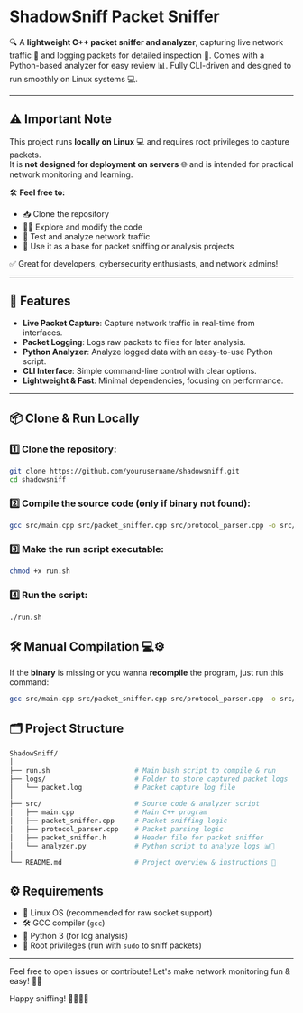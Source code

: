 # ShadowSniff Packet Sniffer

🔍 A **lightweight C++ packet sniffer and analyzer**, capturing live network traffic 🎯 and logging packets for detailed inspection 📄. Comes with a Python-based analyzer for easy review 📊. Fully CLI-driven and designed to run smoothly on Linux systems 💻.

---

## ⚠️ Important Note

This project runs **locally on Linux** 💻 and requires root privileges to capture packets.  
It is **not designed for deployment on servers** 🌐 and is intended for practical network monitoring and learning.

🛠️ **Feel free to:**
- 📥 Clone the repository  
- 🧑‍💻 Explore and modify the code  
- 🧪 Test and analyze network traffic  
- 🚀 Use it as a base for packet sniffing or analysis projects

✅ Great for developers, cybersecurity enthusiasts, and network admins!

---

## 🚀 Features

- **Live Packet Capture**: Capture network traffic in real-time from interfaces.  
- **Packet Logging**: Logs raw packets to files for later analysis.  
- **Python Analyzer**: Analyze logged data with an easy-to-use Python script.  
- **CLI Interface**: Simple command-line control with clear options.  
- **Lightweight & Fast**: Minimal dependencies, focusing on performance.

---

## 📦 Clone & Run Locally

### 1️⃣ Clone the repository:
```bash
git clone https://github.com/yourusername/shadowsniff.git
cd shadowsniff
```

### 2️⃣ Compile the source code (only if binary not found):
```bash
gcc src/main.cpp src/packet_sniffer.cpp src/protocol_parser.cpp -o src/a.out
```

### 3️⃣ Make the run script executable:
```bash
chmod +x run.sh
```

### 4️⃣ Run the script:
```bash
./run.sh
```
## 🛠️ Manual Compilation 💻⚙️

If the **binary** is missing or you wanna **recompile** the program, just run this command:

```bash
gcc src/main.cpp src/packet_sniffer.cpp src/protocol_parser.cpp -o src/a.out
```

## 🗂️ Project Structure

```bash
ShadowSniff/
│
├── run.sh                     # Main bash script to compile & run
├── logs/                      # Folder to store captured packet logs
│   └── packet.log             # Packet capture log file
│
├── src/                       # Source code & analyzer script
│   ├── main.cpp               # Main C++ program
│   ├── packet_sniffer.cpp     # Packet sniffing logic
│   ├── protocol_parser.cpp    # Packet parsing logic
│   ├── packet_sniffer.h       # Header file for packet sniffer
│   └── analyzer.py            # Python script to analyze logs 📊🐍
│
└── README.md                  # Project overview & instructions 📘
```

## ⚙️ Requirements

- 🐧 Linux OS (recommended for raw socket support)  
- 🛠️ GCC compiler (`gcc`)  
- 🐍 Python 3 (for log analysis)  
- 🔐 Root privileges (run with `sudo` to sniff packets)  

---

Feel free to open issues or contribute! Let's make network monitoring fun & easy! 🚀🎯

Happy sniffing! 🎉🕵️‍♂️📡

